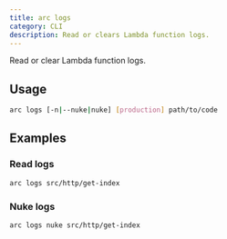 ```yaml
---
title: arc logs
category: CLI
description: Read or clears Lambda function logs.
---
```


Read or clear Lambda function logs.

## Usage

```bash
arc logs [-n|--nuke|nuke] [production] path/to/code
```

## Examples

### Read logs

```bash
arc logs src/http/get-index
```

### Nuke logs

```bash
arc logs nuke src/http/get-index
```
